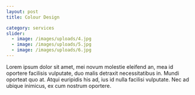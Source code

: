 ```yaml
---
layout: post
title: Colour Design

category: services
slider:
  - image: /images/uploads/4.jpg
  - image: /images/uploads/5.jpg
  - image: /images/uploads/6.jpg
---
```


Lorem ipsum dolor sit amet, mei novum molestie eleifend an, mea id oportere facilisis vulputate, duo malis detraxit necessitatibus in. Mundi oporteat quo at. Atqui euripidis his ad, ius id nulla facilisi vulputate. Nec ad ubique inimicus, ex cum nostrum oportere.